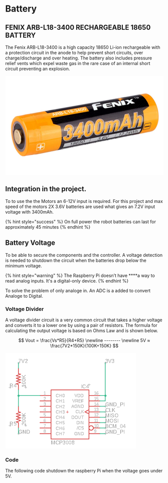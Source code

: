# Battery

## FENIX ARB-L18-3400 RECHARGEABLE 18650 BATTERY

The Fenix ARB-L18-3400 is a high capacity 18650 Li-ion rechargeable with a protection circuit in the anode to help prevent short circuits, over charge/discharge and over heating. The battery also includes pressure relief vents which expel waste gas in the rare case of an internal short circuit preventing an explosion.

![](../../../../.gitbook/assets/arb-l18-3400.jpg)

## **Integration in the project.**

To to use the the Motors an 6-12V input is required. For this project and max speed of the motors 2X 3.6V batteries are used what gives an 7.2V input voltage with 3400mAh. 

{% hint style="success" %}
On full power the robot batteries can last for approximately 45 minutes
{% endhint %}

## Battery Voltage

To be able to secure the components and the controller. A voltage detection is needed to shutdown the circuit when the batteries drop below the minimum voltage. 

{% hint style="warning" %}
The Raspberry Pi doesn’t have ****a way to read analog inputs. It's a digital-only device.
{% endhint %}

To solve the problem of only analoge in. An ADC is a added to convert Analoge to Digital.

### Voltage Divider

A voltage divider circuit is a very common circuit that takes a higher voltage and converts it to a lower one by using a pair of resistors. The formula for calculating the output voltage is based on Ohms Law and is shown below.

$$
Vout = \frac{Vs*R5}{R4+R5} \newline --------  \newline
5V ≈ \frac{7V2*150K}{100K+150K}
$$

![](../../../../.gitbook/assets/screenshot-2019-05-31-at-17.25.33.png)

### Code

The following code shutdown the raspberry Pi when the voltage goes under 5V. 

